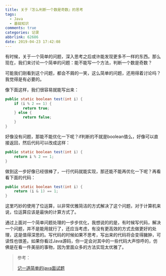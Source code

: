 ```yaml
---
title: 关于『怎么判断一个数是奇数』的思考
tags:
  - Java
  - 基础知识
comments: true
categories: 记录
abbrlink: 62686
date: 2019-04-23 17:42:08
---
```


有时候，关于一个简单的问题，深入思考之后或许能发现更多不一样的东西。那么现在，我们来讨论一个简单的问题：能不能写一个方法，判断一个数是奇数？

<!--more-->

可能我们刚看到这个问题，都会不屑的一笑，这么简单的问题，还用得着讨论吗？我觉得是有必要的。

像下面这样，我们很容易就能写出来：

```java
public static boolean test(int i) {
    if (i % 2 == 1) {
        return true;
    } else {
        return false;
    }
}
```

好像没有问题，那能不能优化一下呢？if判断的不就是boolean值么，好像可以直接返回，然后代码可以改成这样：

```java
public static boolean test(int i) {
    return i % 2 == 1;
}
```

做到这一步好像已经很棒了，一行代码就能实现，那还能不能再优化一下呢？再看看下面的代码：

```java
public static boolean test(int i) {
	return (i & 1) == 1;
}
```

这里巧妙的使用了位运算，以非常优雅简洁的方式解决了这个问题，对于计算机来说，位运算应该是最快的计算方式了。

通过上面对一个简单问题处理的一步步优化，我想说的的是，有时候写代码，解决一个问题，并不是能用就行了，还应当考虑，有没有更高效的方式去做更好的处理，这是值得深思的。写代码的时候如果不思考，写出来的代码将会变得臃肿，可读性也很差。如果你看过Java源码，你一定会对其中的一些代码大声惊呼的，仿佛是在看一件美丽的事物，因为里面众多的方法实现太优雅了。

> 参考：
>
> [记一道简单的java面试题](https://zhuanlan.zhihu.com/p/57859872)